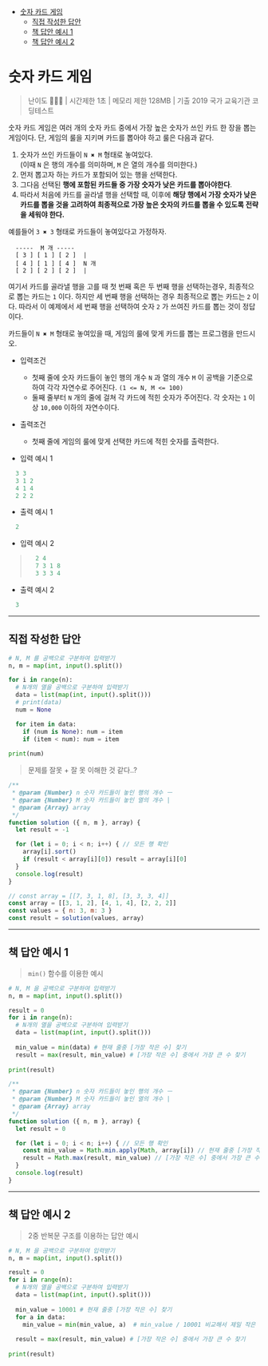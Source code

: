- [숫자 카드 게임](#숫자-카드-게임)
  - [직접 작성한 답안](#직접-작성한-답안)
  - [책 답안 예시 1](#책-답안-예시-1)
  - [책 답안 예시 2](#책-답안-예시-2)

# 숫자 카드 게임

> 난이도 🧡🤍🤍 | 시간제한 1초 | 메모리 제한 128MB | 기출 2019 국가 교육기관 코딩테스트

숫자 카드 게임은 여러 개의 숫자 카드 중에서 가장 높은 숫자가 쓰인 카드 한 장을 뽑는 게임이다. 단, 게임의 룰을 지키며 카드를 뽑아야 하고 룰은 다음과 같다.

1. 숫자가 쓰인 카드들이 `N ✖ M` 형태로 놓여있다. \
(이때 `N` 은 행의 개수를 의미하며, `M` 은 열의 개수를 의미한다.)
2. 먼저 뽑고자 하는 카드가 포함되어 있는 행을 선택한다.
3. 그다음 선택된 **행에 포함된 카드들 중 가장 숫자가 낮은 카드를 뽑아야한다**.
4. 따라서 처음에 카드를 골라낼 행을 선택할 때, 이후에 **해당 행에서 가장 숫자가 낮은 카드를 뽑을 것을 고려하여 최종적으로 가장 높은 숫자의 카드를 뽑을 수 있도록 전략을 세워야 한다.**


예를들어 `3 ✖ 3` 형태로 카드들이 놓여있다고 가정하자.

```
  -----  M 개 -----
  [ 3 ] [ 1 ] [ 2 ]  |
  [ 4 ] [ 1 ] [ 4 ]  N 개
  [ 2 ] [ 2 ] [ 2 ]  |
```

여기서 카드를 골라낼 행을 고를 때 첫 번째 혹은 두 번째 행을 선택하는경우, 최종적으로 뽑는 카드는 `1` 이다. 하지만 세 번째 행을 선택하는 경우 최종적으로 뽑는 카드는 `2` 이다. 따라서 이 예제에서 세 번째 행을 선택하여 숫자 `2` 가 쓰여진 카드를 뽑는 것이 정답이다.

카드들이 `N ✖ M` 형태로 놓여있을 때, 게임의 룰에 맞게 카드를 뽑는 프로그램을 만드시오.

* 입력조건
  * 첫째 줄에 숫자 카드들이 놓인 행의 개수 `N` 과 열의 개수 `M` 이 공백을 기준으로 하여 각각 자연수로 주어진다. `(1 <= N, M <= 100)`
  * 둘째 줄부터 `N` 개의 줄에 걸쳐 각 카드에 적힌 숫자가 주어진다. 각 숫자는 `1` 이상 `10,000` 이하의 자연수이다.

* 출력조건
  * 첫째 줄에 게임의 룰에 맞게 선택한 카드에 적힌 숫자를 출력한다.

* 입력 예시 1

``` python
  3 3
  3 1 2
  4 1 4
  2 2 2
```

* 출력 예시 1

``` python
  2
```

* 입력 예시 2
 > 
 > ``` python
 >   2 4
 >   7 3 1 8
 >   3 3 3 4
 > ```

* 출력 예시 2

``` python
  3
```

-------

## 직접 작성한 답안

``` python
# N, M 를 공백으로 구분하여 입력받기
n, m = map(int, input().split())

for i in range(n):
  # N개의 열을 공백으로 구분하여 입력받기
  data = list(map(int, input().split()))
  # print(data)
  num = None

  for item in data:
    if (num is None): num = item 
    if (item < num): num = item
        
print(num)
```
> 문제를 잘못 + 잘 못 이해한 것 같다..?

``` javascript
/**
 * @param {Number} n 숫자 카드들이 놓인 행의 개수 ㅡ
 * @param {Number} M 숫자 카드들이 놓인 열의 개수 | 
 * @param {Array} array 
 */
function solution ({ n, m }, array) {
  let result = -1

  for (let i = 0; i < n; i++) { // 모든 행 확인
    array[i].sort()
    if (result < array[i][0]) result = array[i][0]
  }
  console.log(result)
}

// const array = [[7, 3, 1, 8], [3, 3, 3, 4]]
const array = [[3, 1, 2], [4, 1, 4], [2, 2, 2]]
const values = { n: 3, m: 3 }
const result = solution(values, array)
```

------

## 책 답안 예시 1

> `min()` 함수를 이용한 예시

``` python
# N, M 을 공백으로 구분하여 입력받기
n, m = map(int, input().split())

result = 0
for i in range(n):
  # N개의 열을 공백으로 구분하여 입력받기
  data = list(map(int, input().split()))
  
  min_value = min(data) # 현재 줄중 [가장 작은 수] 찾기
  result = max(result, min_value) # [가장 작은 수] 중에서 가장 큰 수 찾기
    
print(result)
```

``` javascript
/**
 * @param {Number} n 숫자 카드들이 놓인 행의 개수 ㅡ
 * @param {Number} M 숫자 카드들이 놓인 열의 개수 | 
 * @param {Array} array 
 */
function solution ({ n, m }, array) {
  let result = 0

  for (let i = 0; i < n; i++) { // 모든 행 확인
    const min_value = Math.min.apply(Math, array[i]) // 현재 줄중 [가장 작은 수] 찾기
    result = Math.max(result, min_value) // [가장 작은 수] 중에서 가장 큰 수 찾기
  }
  console.log(result)
}
```


------

## 책 답안 예시 2

> 2중 반복문 구조를 이용하는 답안 예시

``` python
# N, M 을 공백으로 구분하여 입력받기
n, m = map(int, input().split())

result = 0
for i in range(n):
  # N개의 열을 공백으로 구분하여 입력받기
  data = list(map(int, input().split()))
  
  min_value = 10001 # 현재 줄중 [가장 작은 수] 찾기
  for a in data:
    min_value = min(min_value, a)  # min_value / 10001 비교해서 제일 작은 수
  
  result = max(result, min_value) # [가장 작은 수] 중에서 가장 큰 수 찾기
    
print(result)
```